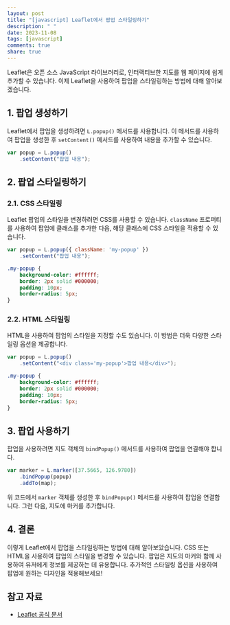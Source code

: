 ```yaml
---
layout: post
title: "[javascript] Leaflet에서 팝업 스타일링하기"
description: " "
date: 2023-11-08
tags: [javascript]
comments: true
share: true
---
```


Leaflet은 오픈 소스 JavaScript 라이브러리로, 인터랙티브한 지도를 웹 페이지에 쉽게 추가할 수 있습니다. 이제 Leaflet을 사용하여 팝업을 스타일링하는 방법에 대해 알아보겠습니다.

## 1. 팝업 생성하기

Leaflet에서 팝업을 생성하려면 `L.popup()` 메서드를 사용합니다. 이 메서드를 사용하여 팝업을 생성한 후 `setContent()` 메서드를 사용하여 내용을 추가할 수 있습니다.

```javascript
var popup = L.popup()
    .setContent("팝업 내용");
```

## 2. 팝업 스타일링하기

### 2.1. CSS 스타일링

Leaflet 팝업의 스타일을 변경하려면 CSS를 사용할 수 있습니다. `className` 프로퍼티를 사용하여 팝업에 클래스를 추가한 다음, 해당 클래스에 CSS 스타일을 적용할 수 있습니다.

```javascript
var popup = L.popup({ className: 'my-popup' })
    .setContent("팝업 내용");
```

```css
.my-popup {
    background-color: #ffffff;
    border: 2px solid #000000;
    padding: 10px;
    border-radius: 5px;
}
```

### 2.2. HTML 스타일링

HTML을 사용하여 팝업의 스타일을 지정할 수도 있습니다. 이 방법은 더욱 다양한 스타일링 옵션을 제공합니다.

```javascript
var popup = L.popup()
    .setContent("<div class='my-popup'>팝업 내용</div>");
```

```css
.my-popup {
    background-color: #ffffff;
    border: 2px solid #000000;
    padding: 10px;
    border-radius: 5px;
}
```

## 3. 팝업 사용하기

팝업을 사용하려면 지도 객체의 `bindPopup()` 메서드를 사용하여 팝업을 연결해야 합니다.

```javascript
var marker = L.marker([37.5665, 126.9780])
    .bindPopup(popup)
    .addTo(map);
```

위 코드에서 `marker` 객체를 생성한 후 `bindPopup()` 메서드를 사용하여 팝업을 연결합니다. 그런 다음, 지도에 마커를 추가합니다.

## 4. 결론

이렇게 Leaflet에서 팝업을 스타일링하는 방법에 대해 알아보았습니다. CSS 또는 HTML을 사용하여 팝업의 스타일을 변경할 수 있습니다. 팝업은 지도의 마커와 함께 사용하여 유저에게 정보를 제공하는 데 유용합니다. 추가적인 스타일링 옵션을 사용하여 팝업에 원하는 디자인을 적용해보세요!

## 참고 자료
- [Leaflet 공식 문서](https://leafletjs.com/reference-1.7.1.html#popup)